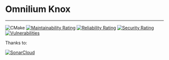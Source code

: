 # Omnilium Knox

-----

![CMake](https://github.com/omnilium/knox/workflows/CMake/badge.svg?branch=main)
[![Maintainability Rating](https://sonarcloud.io/api/project_badges/measure?project=omnilium_OmniliumKnox&metric=sqale_rating)](https://sonarcloud.io/dashboard?id=omnilium_OmniliumKnox)
[![Reliability Rating](https://sonarcloud.io/api/project_badges/measure?project=omnilium_OmniliumKnox&metric=reliability_rating)](https://sonarcloud.io/dashboard?id=omnilium_OmniliumKnox)
[![Security Rating](https://sonarcloud.io/api/project_badges/measure?project=omnilium_OmniliumKnox&metric=security_rating)](https://sonarcloud.io/dashboard?id=omnilium_OmniliumKnox)
[![Vulnerabilities](https://sonarcloud.io/api/project_badges/measure?project=omnilium_OmniliumKnox&metric=vulnerabilities)](https://sonarcloud.io/dashboard?id=omnilium_OmniliumKnox)

Thanks to:

[![SonarCloud](https://sonarcloud.io/images/project_badges/sonarcloud-black.svg)](https://sonarcloud.io/dashboard?id=omnilium_OmniliumKnox)
